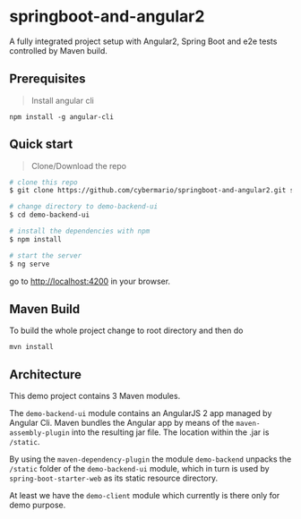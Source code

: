 # springboot-and-angular2

A fully integrated project setup with Angular2, Spring Boot and e2e tests controlled by Maven build.


## Prerequisites

> Install angular cli

`npm install -g angular-cli`


## Quick start

> Clone/Download the repo

```bash
# clone this repo
$ git clone https://github.com/cybermario/springboot-and-angular2.git springboot-and-angular2

# change directory to demo-backend-ui
$ cd demo-backend-ui

# install the dependencies with npm
$ npm install

# start the server
$ ng serve
```
go to [http://localhost:4200](http://localhost:4200) in your browser.


## Maven Build

To build the whole project change to root directory and then do

`mvn install`


## Architecture

This demo project contains 3 Maven modules.

The `demo-backend-ui` module contains an AngularJS 2 app managed by Angular Cli.
Maven bundles the Angular app by means of the `maven-assembly-plugin` into the resulting jar file.
The location within the .jar is `/static`.

By using the `maven-dependency-plugin` the module `demo-backend` unpacks the `/static` folder of the
`demo-backend-ui` module, which in turn is used by `spring-boot-starter-web` as its static resource directory.

At least we have the `demo-client` module which currently is there only for demo purpose.







